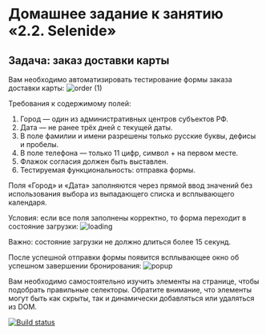 # Домашнее задание к занятию «2.2. Selenide»

## Задача: заказ доставки карты
Вам необходимо автоматизировать тестирование формы заказа доставки карты:
![order (1)](https://user-images.githubusercontent.com/97524452/203504153-e47c1dcc-704a-45c4-bce0-22145a5706fa.png)

Требования к содержимому полей:

1. Город — один из административных центров субъектов РФ.
2. Дата — не ранее трёх дней с текущей даты.
3. В поле фамилии и имени разрешены только русские буквы, дефисы и пробелы.
4. В поле телефона — только 11 цифр, символ + на первом месте.
5. Флажок согласия должен быть выставлен.
6. Тестируемая функциональность: отправка формы.

Поля «Город» и «Дата» заполняются через прямой ввод значений без использования выбора из выпадающего списка и всплывающего календаря.

Условия: если все поля заполнены корректно, то форма переходит в состояние загрузки:
![loading](https://user-images.githubusercontent.com/97524452/203504681-2c573223-951d-49dc-9ccd-10a64a8c8376.png)

Важно: состояние загрузки не должно длиться более 15 секунд.

После успешной отправки формы появится всплывающее окно об успешном завершении бронирования:
![popup](https://user-images.githubusercontent.com/97524452/203504979-f677d392-1e55-4815-aa66-b85b02eb061c.png)

Вам необходимо самостоятельно изучить элементы на странице, чтобы подобрать правильные селекторы. Обратите внимание, что элементы могут быть как скрыты, так и динамически добавляться или удаляться из DOM.



[![Build status](https://ci.appveyor.com/api/projects/status/12offihmxv6679bt?svg=true)](https://ci.appveyor.com/project/HelgaMas/hw-carddelivery)
